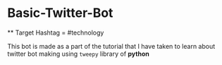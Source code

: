 # Basic-Twitter-Bot

** Target Hashtag = #technology

This bot is made as a part of the tutorial that I have taken to learn about twitter bot making using ```tweepy``` library of **python**
